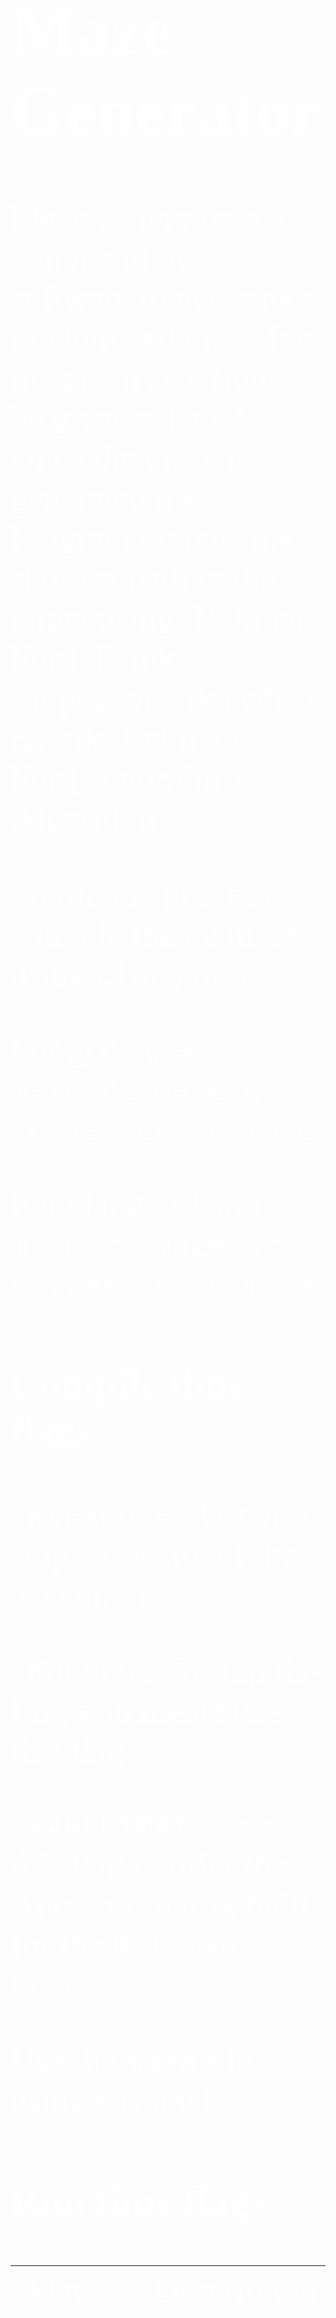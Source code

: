 
<span style="color:#fff; font-family: 'Bebas Neue'; font-size: 4em;">
<h1> Maze Generator</h1>
Maze generator is a command line software to generate a randomized maze for the given size (must be greater than 2. Once the maze is generated the Program outputs the shortest path to the target using `Bellman-Ford` [Link](https://en.wikipedia.org/wiki/Bellman–Ford_algorithm) Algorithm.

To run the program compile the main.cc using `clang` or `gcc`

For gcc : `g++ main.cc maze.cc solver.cc -o maze`

For clang : `clang++ main,cc maze.cc solver.cc -o maze`

<h3> Compile time flags</h3>

`-NVERBOSE` : Use it to stop verbosity of the execution.

`-NDEBUG` : To stop the Log statements use this flag.

`-PARENTMAT` :  Use this flag to print the Ancestor matrix built for the `Bellman-Ford`


Use the `maze` file using terminal.

<h3> Run time flags</h3>
<table>
<tr>
<td>Flag</td>
<td>Description</td>
<td>Example</td>
</tr>
<tr>
<td>`--size` or `-s`</td>
<td>set the size of maze</td>
<td>
Example: `./main --size 25`.
It will generate the 25x25 maze
</td>
</tr>
<tr>
<td>`--mode` or `-m`</td>
<td>`0` to print the path only. `1` to show the whole matrix</td>
<td>
Example: `./main --mode 0`.
</td>
</tr>
<tr>
<td>`--algo` or `-a`</td>
<td>`1` for Bellman Ford.  Others yet to implement</td>
<td>
Example: `./main -a 1`.
</td>
</tr>
</tr>
<tr>
<td>`--target` or `-t`</td>
<td>Set the target in the maze</td>
<td>
Example: ```./main -t 10 10```. Sets the target at `maze[10][10]`
</td>
</tr>
<table>

<h1> Screen Shots </h1>
![img1](./img/Screenshot_20230916_142428.png]
![img2](./img/Screenshot_20230916_1424252.png]

![img1](./img/Screenshot_20230916_142428.png)

![img2](./img/Screenshot_20230916_142452.png)
</span>
